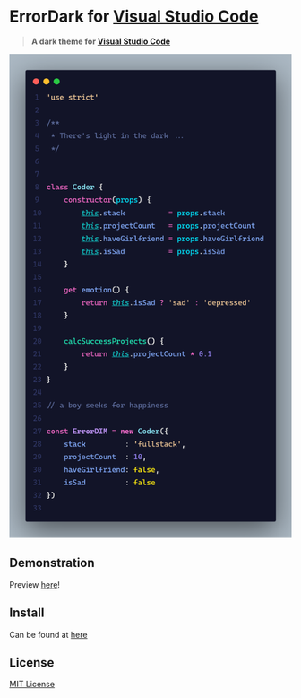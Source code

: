 # ErrorDark for [Visual Studio Code](https://code.visualstudio.com/)

> **A dark theme for [Visual Studio Code](https://code.visualstudio.com)**

![Picture](./previews/ErrorDark.png)

## Demonstration

Preview [here](https://vscode.dev/theme/errordim.darkish-theme)!

## Install

Can be found at [here](https://marketplace.visualstudio.com/items?itemName=ErrorDIM.Darkish-Theme)

## License

[MIT License](./LICENSE)
